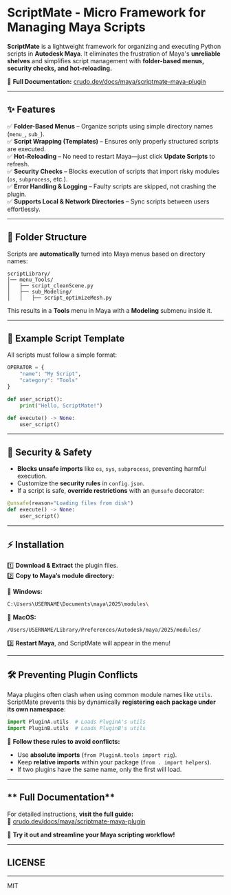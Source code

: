 # **ScriptMate - Micro Framework for Managing Maya Scripts**  

**ScriptMate** is a lightweight framework for organizing and executing Python scripts in **Autodesk Maya**. It eliminates the frustration of Maya's **unreliable shelves** and simplifies script management with **folder-based menus, security checks, and hot-reloading.**  

🚀 **Full Documentation:** [crudo.dev/docs/maya/scriptmate-maya-plugin](https://crudo.dev/docs/maya/scriptmate-maya-plugin/)  

---

## **✨ Features**  

✅ **Folder-Based Menus** – Organize scripts using simple directory names (`menu_`, `sub_`).  
✅ **Script Wrapping (Templates)** – Ensures only properly structured scripts are executed.  
✅ **Hot-Reloading** – No need to restart Maya—just click **Update Scripts** to refresh.  
✅ **Security Checks** – Blocks execution of scripts that import risky modules (`os`, `subprocess`, etc.).  
✅ **Error Handling & Logging** – Faulty scripts are skipped, not crashing the plugin.  
✅ **Supports Local & Network Directories** – Sync scripts between users effortlessly.  

---

## **📂 Folder Structure**  

Scripts are **automatically** turned into Maya menus based on directory names:  

```
scriptLibrary/
│── menu_Tools/
│   ├── script_cleanScene.py
│   ├── sub_Modeling/
│   │   ├── script_optimizeMesh.py
```

This results in a **Tools** menu in Maya with a **Modeling** submenu inside it.  

---

## **📌 Example Script Template**  

All scripts must follow a simple format:  

```python
OPERATOR = {
    "name": "My Script",
    "category": "Tools"
}

def user_script():
    print("Hello, ScriptMate!")

def execute() -> None:
    user_script()
```

---

## **🔐 Security & Safety**  

- **Blocks unsafe imports** like `os`, `sys`, `subprocess`, preventing harmful execution.  
- Customize the **security rules** in `config.json`.  
- If a script is safe, **override restrictions** with an `@unsafe` decorator:  

```python
@unsafe(reason="Loading files from disk")
def execute() -> None:
    user_script()
```

---

## **⚡ Installation**  

1️⃣ **Download & Extract** the plugin files.  
2️⃣ **Copy to Maya’s module directory:**  

📌 **Windows:**  
```sh
C:\Users\USERNAME\Documents\maya\2025\modules\
```  
📌 **MacOS:**  
```sh
/Users/USERNAME/Library/Preferences/Autodesk/maya/2025/modules/
```  
3️⃣ **Restart Maya**, and ScriptMate will appear in the menu!  

---

## **🛠 Preventing Plugin Conflicts**  

Maya plugins often clash when using common module names like `utils`. ScriptMate prevents this by dynamically **registering each package under its own namespace**:  

```python
import PluginA.utils  # Loads PluginA's utils
import PluginB.utils  # Loads PluginB's utils
```

📌 **Follow these rules to avoid conflicts:**  
- Use **absolute imports** (`from PluginA.tools import rig`).  
- Keep **relative imports** within your package (`from . import helpers`).  
- If two plugins have the same name, only the first will load.  

---

## ** Full Documentation**  

For detailed instructions, **visit the full guide:**  
🔗 [crudo.dev/docs/maya/scriptmate-maya-plugin](https://crudo.dev/docs/maya/scriptmate-maya-plugin/)  

🚀 **Try it out and streamline your Maya scripting workflow!**  

---

## LICENSE

---

MIT
